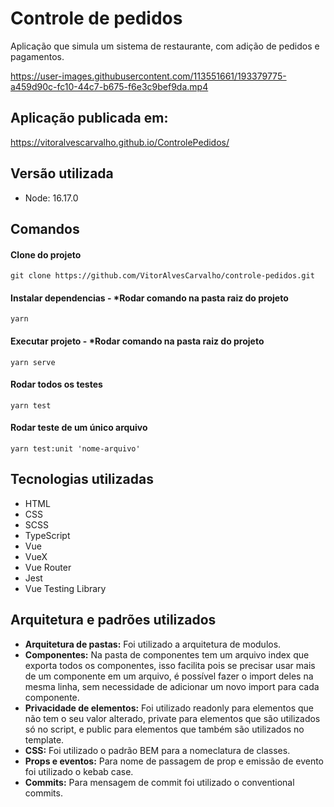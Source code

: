 # Controle de pedidos 

Aplicação que simula um sistema de restaurante, com adição de pedidos e pagamentos.

https://user-images.githubusercontent.com/113551661/193379775-a459d90c-fc10-44c7-b675-f6e3c9bef9da.mp4

## Aplicação publicada em:

https://vitoralvescarvalho.github.io/ControlePedidos/

## Versão utilizada

- Node: 16.17.0

## Comandos

####  Clone do projeto 
```
git clone https://github.com/VitorAlvesCarvalho/controle-pedidos.git
```

#### Instalar dependencias - *Rodar comando na pasta raiz do projeto 
```
yarn
```

#### Executar projeto - *Rodar comando na pasta raiz do projeto 
```
yarn serve
```

#### Rodar todos os testes 
```
yarn test
```

#### Rodar teste de um único arquivo
```
yarn test:unit 'nome-arquivo'
```

## Tecnologias utilizadas
- HTML
- CSS
- SCSS
- TypeScript
- Vue
- VueX
- Vue Router
- Jest
- Vue Testing Library

## Arquitetura e padrões utilizados
- <b>Arquitetura de pastas:</b> Foi utilizado a arquitetura de modulos.
- <b>Componentes:</b> Na pasta de componentes tem um arquivo index que exporta todos os componentes, isso facilita pois se precisar usar mais de um componente em um arquivo, é possível fazer o import deles na mesma linha, sem necessidade de adicionar um novo import para cada componente.
- <b>Privacidade de elementos:</b> Foi utilizado readonly para elementos que não tem o seu valor alterado, private para elementos que são utilizados só no script, e public para elementos que também são utilizados no template.
- <b>CSS:</b> Foi utilizado o padrão BEM para a nomeclatura de classes.
- <b>Props e eventos:</b> Para nome de passagem de prop e emissão de evento foi utilizado o kebab case.
- <b>Commits:</b> Para mensagem de commit foi utilizado o conventional commits.
